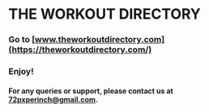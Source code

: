 # THE WORKOUT DIRECTORY

### Go to [www.theworkoutdirectory.com](https://theworkoutdirectory.com/)

### Enjoy!

#### For any queries or support, please contact us at 72pxperinch@gmail.com.
